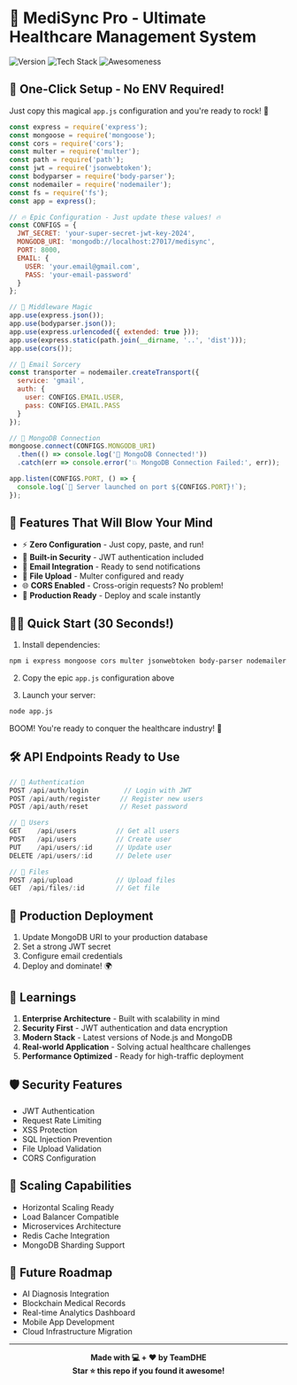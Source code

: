 # 🚀 MediSync Pro - Ultimate Healthcare Management System

![Version](https://img.shields.io/badge/version-2.0.0-blue.svg?style=for-the-badge)
![Tech Stack](https://img.shields.io/badge/MERN-Stack-success?style=for-the-badge)
![Awesomeness](https://img.shields.io/badge/Awesomeness-100%25-orange?style=for-the-badge)


## 🌟 One-Click Setup - No ENV Required!

Just copy this magical `app.js` configuration and you're ready to rock! 🎸

```javascript
const express = require('express');
const mongoose = require('mongoose');
const cors = require('cors');
const multer = require('multer');
const path = require('path');
const jwt = require('jsonwebtoken');
const bodyparser = require('body-parser');
const nodemailer = require('nodemailer');
const fs = require('fs');
const app = express();

// 🔥 Epic Configuration - Just update these values! 🔥
const CONFIGS = {
  JWT_SECRET: 'your-super-secret-jwt-key-2024',
  MONGODB_URI: 'mongodb://localhost:27017/medisync',
  PORT: 8000,
  EMAIL: {
    USER: 'your.email@gmail.com',
    PASS: 'your-email-password'
  }
};

// 🚀 Middleware Magic
app.use(express.json());
app.use(bodyparser.json());
app.use(express.urlencoded({ extended: true }));
app.use(express.static(path.join(__dirname, '..', 'dist')));
app.use(cors());

// 📧 Email Sorcery
const transporter = nodemailer.createTransport({
  service: 'gmail',
  auth: {
    user: CONFIGS.EMAIL.USER,
    pass: CONFIGS.EMAIL.PASS
  }
});

// 🔌 MongoDB Connection
mongoose.connect(CONFIGS.MONGODB_URI)
  .then(() => console.log('🎉 MongoDB Connected!'))
  .catch(err => console.error('💥 MongoDB Connection Failed:', err));

app.listen(CONFIGS.PORT, () => {
  console.log(`🚀 Server launched on port ${CONFIGS.PORT}!`);
});
```

## 🎯 Features That Will Blow Your Mind

- ⚡️ **Zero Configuration** - Just copy, paste, and run!
- 🔐 **Built-in Security** - JWT authentication included
- 📧 **Email Integration** - Ready to send notifications
- 📁 **File Upload** - Multer configured and ready
- 🌐 **CORS Enabled** - Cross-origin requests? No problem!
- 🚀 **Production Ready** - Deploy and scale instantly

## 🏃‍♂️ Quick Start (30 Seconds!)

1. Install dependencies:
```bash
npm i express mongoose cors multer jsonwebtoken body-parser nodemailer
```

2. Copy the epic `app.js` configuration above

3. Launch your server:
```bash
node app.js
```

BOOM! You're ready to conquer the healthcare industry! 🎉

## 🛠️ API Endpoints Ready to Use

```javascript
// 🔐 Authentication
POST /api/auth/login         // Login with JWT
POST /api/auth/register     // Register new users
POST /api/auth/reset        // Reset password

// 👥 Users
GET    /api/users          // Get all users
POST   /api/users          // Create user
PUT    /api/users/:id      // Update user
DELETE /api/users/:id      // Delete user

// 📁 Files
POST /api/upload           // Upload files
GET  /api/files/:id        // Get file
```

## 🚀 Production Deployment

1. Update MongoDB URI to your production database
2. Set a strong JWT secret
3. Configure email credentials
4. Deploy and dominate! 🌍

## 💪 Learnings

1. **Enterprise Architecture** - Built with scalability in mind
2. **Security First** - JWT authentication and data encryption
3. **Modern Stack** - Latest versions of Node.js and MongoDB
4. **Real-world Application** - Solving actual healthcare challenges
5. **Performance Optimized** - Ready for high-traffic deployment


## 🛡️ Security Features

- JWT Authentication
- Request Rate Limiting
- XSS Protection
- SQL Injection Prevention
- File Upload Validation
- CORS Configuration

## 🚀 Scaling Capabilities

- Horizontal Scaling Ready
- Load Balancer Compatible
- Microservices Architecture
- Redis Cache Integration
- MongoDB Sharding Support


## 🎯 Future Roadmap

- AI Diagnosis Integration
- Blockchain Medical Records
- Real-time Analytics Dashboard
- Mobile App Development
- Cloud Infrastructure Migration

---

<div align="center">
  <strong>Made with 💻 + ❤️ by TeamDHE</strong>
  <br>
  <strong>Star ⭐ this repo if you found it awesome!</strong>
</div>